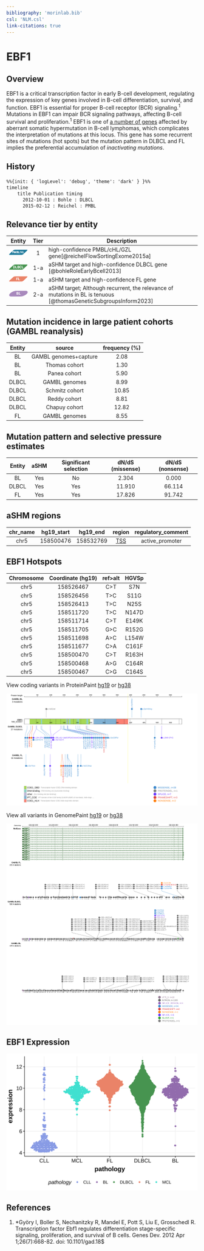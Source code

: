 ```yaml
---
bibliography: 'morinlab.bib'
csl: 'NLM.csl'
link-citations: true
---
```

# EBF1

## Overview
EBF1 is a critical transcription factor in early B-cell development, regulating the expression of key genes involved in B-cell differentiation, survival, and function. EBF1 is essential for proper B-cell receptor (BCR) signaling.<sup>1</sup> Mutations in EBF1 can impair BCR signaling pathways, affecting B-cell survival and proliferation.<sup>1</sup> EBF1 is one of [a number of genes](https://github.com/morinlab/LLMPP/wiki/ashm) affected by aberrant somatic hypermutation in B-cell lymphomas, which complicates the interpretation of mutations at this locus. This gene has some recurrent sites of mutations (hot spots) but the mutation pattern in DLBCL and FL implies the preferential accumulation of *inactivating mutations*.


## History

```mermaid
%%{init: { 'logLevel': 'debug', 'theme': 'dark' } }%%
timeline
    title Publication timing
      2012-10-01 : Bohle : DLBCL
      2015-02-12 : Reichel : PMBL
```

## Relevance tier by entity

|Entity|Tier|Description                           |
|:------:|:----:|--------------------------------------|
|![PMBL](images/icons/PMBL_tier1.png)|1|high-confidence PMBL/cHL/GZL gene[@reichelFlowSortingExome2015a]|
|![DLBCL](images/icons/DLBCL_tier1.png) |1-a | aSHM target and high-confidence DLBCL gene            [@bohleRoleEarlyBcell2013]|
|![FL](images/icons/FL_tier1.png)    |1-a | aSHM target and high-confidence FL gene               |
|![BL](images/icons/BL_tier2.png)    |2-a | aSHM target; Although recurrent, the relevance of mutations in BL is tenuous [@thomasGeneticSubgroupsInform2023]|

## Mutation incidence in large patient cohorts (GAMBL reanalysis)

|Entity|source               |frequency (%)|
|:------:|:---------------------:|:-------------:|
|BL    |GAMBL genomes+capture| 2.08        |
|BL    |Thomas cohort        | 1.30        |
|BL    |Panea cohort         | 5.90        |
|DLBCL |GAMBL genomes        | 8.99        |
|DLBCL |Schmitz cohort       |10.85        |
|DLBCL |Reddy cohort         | 8.81        |
|DLBCL |Chapuy cohort        |12.82        |
|FL    |GAMBL genomes        | 8.55        |

## Mutation pattern and selective pressure estimates

|Entity|aSHM|Significant selection|dN/dS (missense)|dN/dS (nonsense)|
|:------:|:----:|:---------------------:|:----------------:|:----------------:|
|BL    |Yes |No                   | 2.304          | 0.000          |
|DLBCL |Yes |Yes                  |11.910          |66.114          |
|FL    |Yes |Yes                  |17.826          |91.742          |

## aSHM regions

|chr_name|hg19_start|hg19_end |region                                                                                     |regulatory_comment|
|:--------:|:----------:|:---------:|:-------------------------------------------------------------------------------------------:|:------------------:|
|chr5    |158500476 |158532769|[TSS](https://genome.ucsc.edu/s/rdmorin/GAMBL%20hg19?position=chr5%3A158500476%2D158532769)|active_promoter   |



## EBF1 Hotspots

| Chromosome |Coordinate (hg19) | ref>alt | HGVSp | 
 | :---:| :---: | :--: | :---: |
| chr5 | 158526467 | C>T | S7N |
| chr5 | 158526456 | T>C | S11G |
| chr5 | 158526413 | T>C | N25S |
| chr5 | 158511720 | T>C | N147D |
| chr5 | 158511714 | C>T | E149K |
| chr5 | 158511705 | G>C | R152G |
| chr5 | 158511698 | A>C | L154W |
| chr5 | 158511677 | C>A | C161F |
| chr5 | 158500470 | C>T | R163H |
| chr5 | 158500468 | A>G | C164R |
| chr5 | 158500467 | C>G | C164S |

View coding variants in ProteinPaint [hg19](https://morinlab.github.io/LLMPP/GAMBL/EBF1_protein.html)  or [hg38](https://morinlab.github.io/LLMPP/GAMBL/EBF1_protein_hg38.html)

![](images/proteinpaint/EBF1_NM_024007.svg)

View all variants in GenomePaint [hg19](https://morinlab.github.io/LLMPP/GAMBL/EBF1.html)  or [hg38](https://morinlab.github.io/LLMPP/GAMBL/EBF1_hg38.html)

![](images/proteinpaint/EBF1.svg)

## EBF1 Expression
![](images/gene_expression/EBF1_by_pathology.svg)
<!-- ORIGIN: bohleRoleEarlyBcell2013 -->
<!-- BL: thomasGeneticSubgroupsInform2023 -->
<!-- PMBL: reichelFlowSortingExome2015a -->
<!-- DLBCL: bohleRoleEarlyBcell2013 -->

## References
1. *Györy I, Boller S, Nechanitzky R, Mandel E, Pott S, Liu E, Grosschedl R. Transcription factor Ebf1 regulates differentiation stage-specific signaling, proliferation, and survival of B cells. Genes Dev. 2012 Apr 1;26(7):668-82. doi: 10.1101/gad.18$

